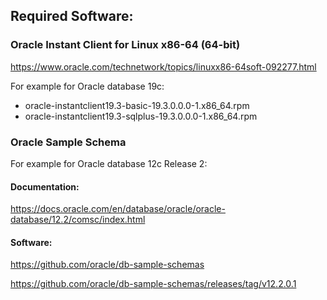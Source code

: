 ## Required Software:

### Oracle Instant Client for Linux x86-64 (64-bit)

https://www.oracle.com/technetwork/topics/linuxx86-64soft-092277.html

For example for Oracle database 19c:

- oracle-instantclient19.3-basic-19.3.0.0.0-1.x86_64.rpm
- oracle-instantclient19.3-sqlplus-19.3.0.0.0-1.x86_64.rpm

### Oracle Sample Schema

For example for Oracle database 12c Release 2:

#### Documentation:

https://docs.oracle.com/en/database/oracle/oracle-database/12.2/comsc/index.html

#### Software:

https://github.com/oracle/db-sample-schemas

https://github.com/oracle/db-sample-schemas/releases/tag/v12.2.0.1
